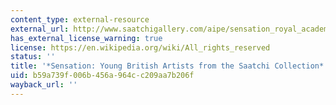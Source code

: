 ```yaml
---
content_type: external-resource
external_url: http://www.saatchigallery.com/aipe/sensation_royal_academy.htm
has_external_license_warning: true
license: https://en.wikipedia.org/wiki/All_rights_reserved
status: ''
title: '*Sensation: Young British Artists from the Saatchi Collection*'
uid: b59a739f-006b-456a-964c-c209aa7b206f
wayback_url: ''
---
```

